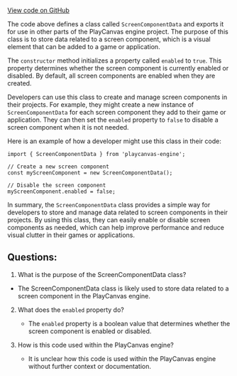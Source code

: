 [View code on GitHub](https://github.com/playcanvas/engine/src/framework/components/screen/data.js)

The code above defines a class called `ScreenComponentData` and exports it for use in other parts of the PlayCanvas engine project. The purpose of this class is to store data related to a screen component, which is a visual element that can be added to a game or application. 

The `constructor` method initializes a property called `enabled` to `true`. This property determines whether the screen component is currently enabled or disabled. By default, all screen components are enabled when they are created. 

Developers can use this class to create and manage screen components in their projects. For example, they might create a new instance of `ScreenComponentData` for each screen component they add to their game or application. They can then set the `enabled` property to `false` to disable a screen component when it is not needed. 

Here is an example of how a developer might use this class in their code:

```
import { ScreenComponentData } from 'playcanvas-engine';

// Create a new screen component
const myScreenComponent = new ScreenComponentData();

// Disable the screen component
myScreenComponent.enabled = false;
```

In summary, the `ScreenComponentData` class provides a simple way for developers to store and manage data related to screen components in their projects. By using this class, they can easily enable or disable screen components as needed, which can help improve performance and reduce visual clutter in their games or applications.
## Questions: 
 1. What is the purpose of the ScreenComponentData class?
   - The ScreenComponentData class is likely used to store data related to a screen component in the PlayCanvas engine.

2. What does the `enabled` property do?
   - The `enabled` property is a boolean value that determines whether the screen component is enabled or disabled.

3. How is this code used within the PlayCanvas engine?
   - It is unclear how this code is used within the PlayCanvas engine without further context or documentation.